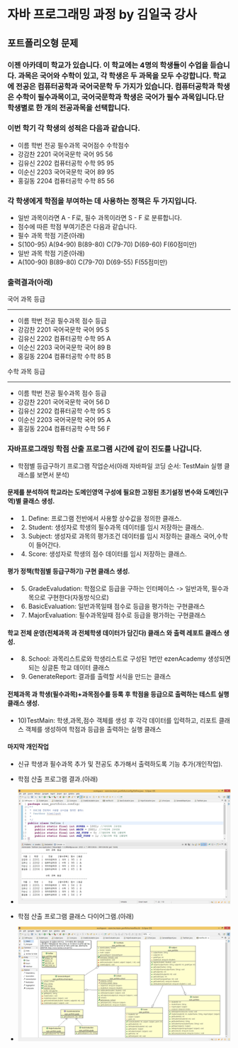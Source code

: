 # 자바 프로그래밍 과정 by 김일국 강사

## 포트폴리오형 문제

### 이젠 아카데미 학교가 있습니다. 이 학교에는 4명의 학생들이 수업을 듣습니다. 과목은 국어와 수학이 있고, 각 학생은 두 과목을 모두 수강합니다. 학교에 전공은 컴퓨터공학과 국어국문학 두 가지가 있습니다. 컴퓨터공학과 학생은 수학이 필수과목이고, 국어국문학과 학생은 국어가 필수 과목입니다.단 학생별로 한 개의 전공과목을 선택합니다.

### 이번 학기 각 학생의 성적은 다음과 같습니다. 
-  이름  학번    전공  필수과목 국어점수 수학점수
-  강감찬 2201 국어국문학  국어      95      56
-  김유신 2202 컴퓨터공학  수학      95      95
-  이순신 2203 국어국문학  국어      89      95
-  홍길동 2204 컴퓨터공학  수학      85      56

### 각 학생에게 학점을 부여하는 데 사용하는 정책은 두 가지입니다.
- 일반 과목이라면 A - F로, 필수 과목이라면 S - F 로 분류합니다.
- 점수에 따른 학점 부여기준은 다음과 같습니다.
- 필수 과목 학점 기준(아래)
- S(100-95)  A(94-90)  B(89-80)  C(79-70)  D(69-60)  F(60점미만)
- 일반 과목 학점 기준(아래)
- A(100-90)  B(89-80)  C(79-70)  D(69-55)  F(55점미만)

### 출력결과(아래)
국어 과목 등급
- ------------------------------
- 이름  학번    전공    필수과목  점수 등급
- 강감찬 2201 국어국문학  국어    95  S
- 김유신 2202 컴퓨터공학  수학    95  A
- 이순신 2203 국어국문학  국어    89  B
- 홍길동 2204 컴퓨터공학  수학    85  B

수학 과목 등급
- ------------------------------
- 이름  학번    전공    필수과목  점수 등급
- 강감찬 2201 국어국문학  국어    56  D
- 김유신 2202 컴퓨터공학  수학    95  S
- 이순신 2203 국어국문학  국어    95  A
- 홍길동 2204 컴퓨터공학  수학    56  F

### 자바프로그래밍 학점 산출 프로그램 시간에 같이 진도를 나갑니다.
- 학점별 등급구하기 프로그램 작업순서(아래 자바파일 코딩 순서: TestMain 실행 클래스를 보면서 분석)

#### 문제를 분석하여 학교라는 도메인영역 구성에 필요한 고정된 초기설정 변수와 도메인(구역)별 클래스 생성.
- 1) Define: 프로그램 전반에서 사용할 상수값을 정의한 클래스.
- 2) Student: 생성자로 학생의 필수과목 데이터를 임시 저장하는 클래스.
- 3) Subject: 생성자로 과목의 평가조건 데이터를 임시 저장하는 클래스 국어,수학이 들어간다.
- 4) Score: 생성자로 학생의 점수 데이터를 임시 저장하는 클래스.

#### 평가 정책(학점별 등급구하기) 구현 클래스 생성.
- 5) GradeEvaludation: 학점으로 등급을 구하는 인터페이스 -> 일반과목, 필수과목으로 구현한다(자동방식으로)
- 6) BasicEvaluation: 일반과목일때 점수로 등급을 평가하는 구현클래스
- 7) MajorEvaluation: 필수과목일때 점수로 등급을 평가하는 구현클래스

#### 학교 전체 운영(전체과목 과 전체학생 데이터가 담긴다) 클래스 와 출력 레포트 클래스 생성.
- 8) School: 과목리스트로와 학생리스트로 구성된 1번만 ezenAcademy 생성되면 되는 싱글톤 학교 데이터 클래스
- 9) GenerateReport: 결과를 출력할 서식을 만드는 클래스

#### 전체과목 과 학생(필수과목)+과목점수를 등록 후 학점을 등급으로 출력하는 테스트 실행 클래스 생성.
- 10)TestMain: 학생,과목,점수 객체를 생성 후 각각 데이터를 입력하고, 리포트 클래스 객체를 생성하여 학점과 등급을 출력하는 실행 클래스

#### 마지막 개인작업
- 신규 학생과 필수과목 추가 및 전공도 추가해서 출력하도록 기능 추가(개인작업).

- 학점 산출 프로그램 결과.(아래)
- ![학점 산출 프로그램 결과](../../README/portfolio.jpg)
- 학점 산출 프로그램 클래스 다이어그램.(아래)
- ![학점 산출 프로그램 클래스 다이어그램](../../README/classdiagram.jpg)